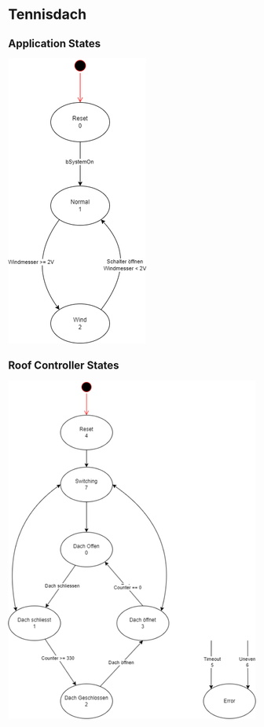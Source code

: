 # Tennisdach

## Application States
![a_states](application_states.png)

## Roof Controller States
![rf_states](roof_controller_states.png)

